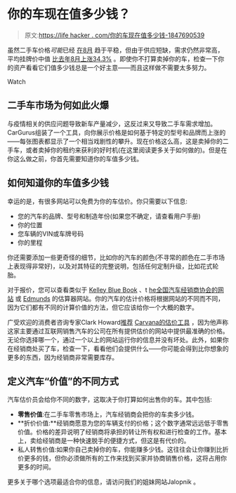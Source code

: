 # 你的车现在值多少钱？

> 原文:[https://life hacker . com/你的车现在值多少钱-1847690539](https://lifehacker.com/how-much-is-your-car-worth-right-now-1847690539)

虽然二手车价格*可能*已经 [在8月](https://www.cars.com/articles/have-used-car-prices-finally-reached-their-plateau-441202/) 趋于平稳，但由于供应短缺，需求仍然非常高，平均挂牌价中值 [比去年8月上涨34.3%](https://www.cars.com/articles/have-used-car-prices-finally-reached-their-plateau-441202/) 。即使你不打算卖掉你的车，检查一下你的资产看看它们值多少钱总是一个好主意——而且这样做不需要太多努力。

Watch

## **二手车市场为何如此火爆**

与疫情相关的供应问题导致新车产量减少，这反过来又导致二手车需求增加。CarGurus组装了一个工具，向你展示价格是如何基于特定的型号和品牌而上涨的——每张图表都显示了一个相当戏剧性的攀升。现在价格这么高，这是卖掉你的二手车，或者卖掉你的租约来获利的好时机(在这里阅读更多关于如何做的)。但是在你这么做之前，你首先需要知道你的车值多少钱。

## **如何知道你的车值多少钱**

幸运的是，有很多网站可以免费为你的车估价。你只需要以下信息:

*   您的汽车的品牌、型号和制造年份(如果您不确定，请查看用户手册)
*   你的位置
*   您车辆的VIN或车牌号码
*   你的里程

你还需要添加一些更奇怪的细节，比如你的汽车的颜色(不寻常的颜色在二手市场上表现得非常好)，以及对其特征的完整说明，包括任何定制升级，比如花式轮胎。

对于报价，您可以查看类似于 [Kelley Blue Book](https://www.kbb.com/whats-my-car-worth/) 、t [he全国汽车经销商协会的网站](https://www.nada.com/) 或 [Edmunds](https://www.edmunds.com/appraisal/) 的估算器网站。你的汽车的估计价格将根据网站的不同而不同，因为它们都有不同的计算价值的方法，但它应该给你一个大概的数字。

广受欢迎的消费者咨询专家Clark Howard[推荐](https://clark.com/cars/used-car-value/) [Carvana的估价工具](https://www.carvana.com/sell-my-car) ，因为他声称这家主要通过互联网销售汽车的公司在所有提供估价的网站中提供最准确的价格。无论你选择哪一个，通过一个以上的网站运行你的信息并没有坏处。此外，如果你在经销商处买了车，检查一下，看看他们会提供什么——你可能会得到比你想象的更多的东西，因为经销商非常需要库存。

## 定义汽车“价值”的不同方式

汽车估价员会给你不同的数字，这取决于你打算如何出售你的车。其中包括:

*   **零售价值**:在二手车零售市场上，汽车经销商会把你的车卖多少钱。
*   **折价价值:**经销商愿意为您的车辆支付的价格；这个数字通常远远低于零售价值。价格的差异说明了经销商将承担的转让所有权和进行检查的工作。基本上，卖给经销商是一种快速脱手的便捷方式，但这是有代价的。
*   私人转售价值:如果你自己卖掉你的车，你能赚多少钱。这往往会让你赚到比折价更多的钱，但你必须做所有的工作来找到买家并协商销售价格，这将占用你更多的时间。

更多关于哪个选项最适合你的信息，请访问我们的姐妹网站Jalopnik 。